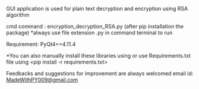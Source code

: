 
GUI application is used for plain text decryption and encryption using RSA algorithm


cmd command : encryption_decryption_RSA.py (after pip installation the package)
		*always use file extension .py in command terminal to run

Requirement: PyQt4==4.11.4

*You can also manually install these libraries using <pip install PyQt4>
or use Requirements.txt file using <pip install -r requirements.txt>

Feedbacks and suggestions for improvement are always welcomed
email id: MadeWithPY009@gmail.com 
